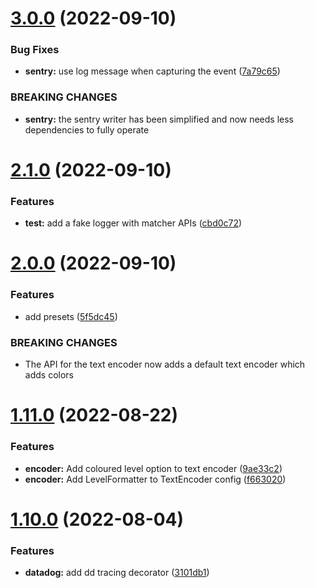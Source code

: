 # [3.0.0](https://github.com/damianopetrungaro/golog/compare/v2.1.0...v3.0.0) (2022-09-10)


### Bug Fixes

* **sentry:** use log message when capturing the event ([7a79c65](https://github.com/damianopetrungaro/golog/commit/7a79c65e7a31e3a98069b505984a900e3e2c17f8))


### BREAKING CHANGES

* **sentry:** the sentry writer has been simplified and now needs less dependencies to fully operate



# [2.1.0](https://github.com/damianopetrungaro/golog/compare/v2.0.0...v2.1.0) (2022-09-10)


### Features

* **test:** add a fake logger with matcher APIs ([cbd0c72](https://github.com/damianopetrungaro/golog/commit/cbd0c72d364eb0af43b07a6967f67505dde21e8d))



# [2.0.0](https://github.com/damianopetrungaro/golog/compare/v1.11.0...v2.0.0) (2022-09-10)


### Features

* add presets ([5f5dc45](https://github.com/damianopetrungaro/golog/commit/5f5dc45d07d698591a47e5e50c28bf83228853ee))


### BREAKING CHANGES

* The API for the text encoder now adds a default text encoder which adds colors



# [1.11.0](https://github.com/damianopetrungaro/golog/compare/v1.10.0...v1.11.0) (2022-08-22)


### Features

* **encoder:** Add coloured level option to text encoder ([9ae33c2](https://github.com/damianopetrungaro/golog/commit/9ae33c2c8ebc38d9a269adb86c267c7ded63af3f))
* **encoder:** Add LevelFormatter to TextEncoder config ([f663020](https://github.com/damianopetrungaro/golog/commit/f6630206224bcd205d281185bb217be67f1eba3b))



# [1.10.0](https://github.com/damianopetrungaro/golog/compare/v1.9.3...v1.10.0) (2022-08-04)


### Features

* **datadog:** add dd tracing decorator ([3101db1](https://github.com/damianopetrungaro/golog/commit/3101db1689596c59b5649141b5d7e44b353fe998))



